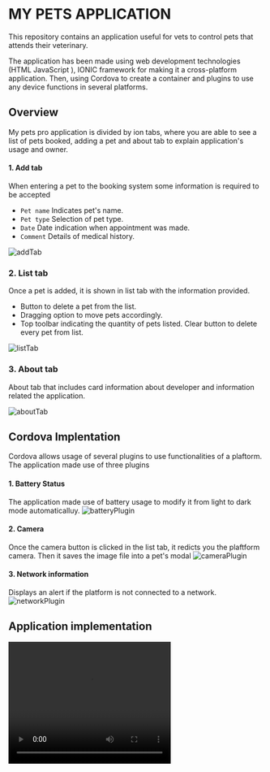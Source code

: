 # MY PETS APPLICATION
This repository contains an application useful for vets to control pets that attends their veterinary.

The application has been made using web development technologies (HTML JavaScript ), IONIC framework for making it a cross-platform application. Then, using Cordova to create a container and plugins to use any device functions in several platforms.

## Overview
My pets pro application is divided by ion tabs, where you are able to see a list of pets booked, adding a pet and about tab to explain application's usage and owner.

#### 1. Add tab
When entering a pet to the booking system some information is required to be accepted

+ `Pet name` Indicates pet's name.
+ `Pet type` Selection of pet type.
+ `Date` Date indication when appointment was made.
+ `Comment` Details of medical history.

![addTab](resources/addTab.png)

### 2. List tab
Once a pet is added, it is shown in list tab with the information provided.
+ Button to delete a pet from the list.
+ Dragging option to move pets accordingly.
+ Top toolbar indicating the quantity of pets listed. Clear button to delete every pet from list.

 ![listTab](resources/listTab.png)


### 3. About tab
About tab that includes card information about developer and information related the application.

![aboutTab](resources/aboutTab.png)

## Cordova Implentation
Cordova allows usage of several plugins to use functionalities of a plaftorm. The application made use of three plugins

#### 1. Battery Status
The application made use of battery usage to modify it from light to dark mode automaticalluy.
![batteryPlugin](resources/batteryPlugin.png)
#### 2. Camera
Once the camera button is clicked in the list tab, it redicts you the plaftform camera. Then it saves the image file into a pet's modal
![cameraPlugin](resources/cameraPlugin.png)
#### 3. Network information
Displays an alert if the platform is not connected to a network.
![networkPlugin](resources/networkPlugin.png)

## Application implementation
<video width="320" height="240" controls>
  <source src="resources/myPetsPro.mp4" type="video/mp4">
</video>

